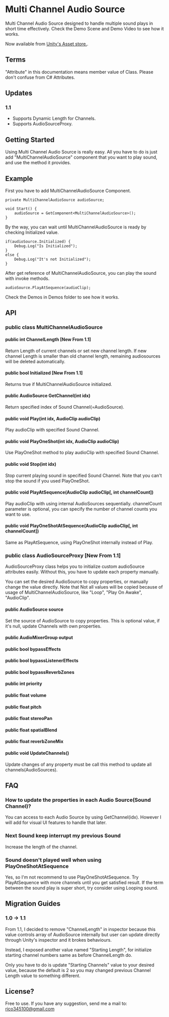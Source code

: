 # Multi Channel Audio Source
Multi Channel Audio Source designed to handle multiple sound plays in short time effectively.
Check the Demo Scene and Demo Video to see how it works.

Now available from [Unity's Asset store.](https://assetstore.unity.com/packages/tools/audio/multi-channel-audio-source-120749).

## Terms
"Attribute" in this documentation means member value of Class. Please don't confuse from C# Attributes.

## Updates
### 1.1
- Supports Dynamic Length for Channels.
- Supports AudioSourceProxy.

## Getting Started
Using Multi Channel Audio Source is really easy.
All you have to do is just add "MultiChannelAudioSource" component that you want to play sound, and use the method it provides.

## Example
First you have to add MultiChannelAudioSource Component.

```clike
private MultiChannelAudioSource audioSource;

void Start() {
    audioSource = GetComponent<MultiChannelAudioSource>();
}
```

By the way, you can wait until MultiChannelAudioSource is ready by checking Initialized value.

```clike
if(audioSource.Initialized) {
    Debug.Log("Is Initialized");
}
else {
    Debug.Log("It's not Initialized");
}
```

After get reference of MultiChannelAudioSource, you can play the sound with invoke methods.

```clike
audioSource.PlayAtSequence(audioClip);
```

Check the Demos in Demos folder to see how it works.

## API
### public class MultiChannelAudioSource
#### public int ChannelLength [New From 1.1]
Return Length of current channels or set new channel length. If new channel Length is smaller than old channel length, remaining audiosources will be deleted automatically.

#### public bool Initialized [New From 1.1]
Returns true if MultiChannelAudioSource initialized.

#### public AudioSource GetChannel(int idx)
Return specified index of Sound Channel(=AudioSource).

#### public void Play(int idx, AudioClip audioClip)
Play audioClip with specified Sound Channel.

#### public void PlayOneShot(int idx, AudioClip audioClip)
Use PlayOneShot method to play audioClip with specified Sound Channel.

#### public void Stop(int idx)
Stop current playing sound in specified Sound Channel. Note that you can't stop the sound if you used PlayOneShot.

#### public void PlayAtSequence(AudioClip audioClip[, int channelCount])
Play audioClip with using internal AudioSources sequentially. channelCount parameter is optional, you can specify the number of channel counts you want to use.

#### public void PlayOneShotAtSequence(AudioClip audioClip[, int channelCount])
Same as PlayAtSequence, using PlayOneShot internally instead of Play.

### public class AudioSourceProxy [New From 1.1]
AudioSourceProxy class helps you to initialize custom audioSource attributes easily. Without this, you have to update each property manually.

You can set the desired AudioSource to copy properties, or manually change the value directly. Note that Not all values will be copied because of usage of MultiChannelAudioSource, like "Loop", "Play On Awake", "AudioClip".

#### public AudioSource source
Set the source of AudioSource to copy properties. This is optional value, if it's null, update Channels with own properties.

#### public AudioMixerGroup output
#### public bool bypassEffects
#### public bool bypassListenerEffects
#### public bool bypassReverbZones
#### public int priority
#### public float volume
#### public float pitch
#### public float stereoPan
#### public float spatialBlend
#### public float reverbZoneMix

#### public void UpdateChannels()
Update changes of any property must be call this method to update all channels(AudioSources).


## FAQ
### How to update the properties in each Audio Source(Sound Channel)?
You can access to each Audio Source by using GetChannel(idx). However I will add for visual UI features to handle that later.

### Next Sound keep interrupt my previous Sound
Increase the length of the channel.

### Sound doesn't played well when using PlayOneShotAtSequence
Yes, so I'm not recommend to use PlayOneShotAtSequence. Try PlayAtSequence with more channels until you get satisfied result. If the term between the sound play is super short, try consider using Looping sound.

## Migration Guides
### 1.0 -> 1.1
From 1.1, I decided to remove "ChannelLength" in inspector because this value controls array of AudioSource internally but user can update directly through Unity's inspector and it brokes behaviours.

Instead, I exposed another value named "Starting Length", for initialize starting channel numbers same as before ChannelLength do.

Only you have to do is update "Starting Channels" value to your desired value, because the default is 2 so you may changed previous Channel Length value to something different.

## License?
Free to use. If you have any suggestion, send me a mail to: rico345100@gmail.com